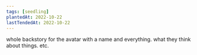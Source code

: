 ```yaml
---
tags: [seedling]
plantedAt: 2022-10-22
lastTendedAt: 2022-10-22
---
```


whole backstory for the avatar with a name and everything. what they think about things. etc.